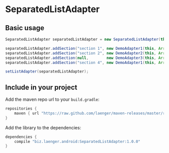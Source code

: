 # SeparatedListAdapter

## Basic usage

```java
SeparatedListAdapter separatedListAdapter = new SeparatedListAdapter(this, R.layout.item_header, R.id.item_header_text, R.id.item_divider);

separatedListAdapter.addSection("section 1", new DemoAdapter1(this, Arrays.asList(42, 4711, 7)));
separatedListAdapter.addSection("section 2", new DemoAdapter2(this, Arrays.asList("foo", "bar")));
separatedListAdapter.addSection(null,        new DemoAdapter3(this, Arrays.asList("lorem", "ipsum", "dolor")));
separatedListAdapter.addSection("section 4", new DemoAdapter1(this, Arrays.asList(1, 2, 3, 4, 5, 6, 7, 8, 9, 10, 11, 12, 13, 14, 15, 16, 17, 18, 19, 20)));

setListAdapter(separatedListAdapter);
```

## Include in your project

Add the maven repo url to your `build.gradle`:

```groovy
repositories {
    maven { url "https://raw.github.com/laenger/maven-releases/master/releases" }
}
```

Add the library to the dependencies:

```groovy
dependencies {
    compile "biz.laenger.android:SeparatedListAdapter:1.0.0"
}
```
